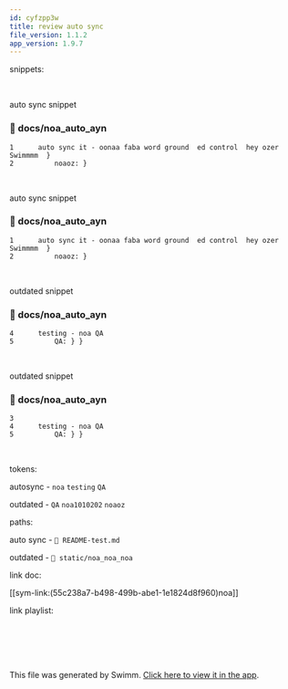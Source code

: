 ```yaml
---
id: cyfzpp3w
title: review auto sync
file_version: 1.1.2
app_version: 1.9.7
---
```


snippets:

<br/>

auto sync snippet
<!-- NOTE-swimm-snippet: the lines below link your snippet to Swimm -->
### 📄 docs/noa_auto_ayn
```
1      auto sync it - oonaa faba word ground  ed control  hey ozer Swimmmm  }
2          noaoz: }
```

<br/>

auto sync snippet
<!-- NOTE-swimm-snippet: the lines below link your snippet to Swimm -->
### 📄 docs/noa_auto_ayn
```
1      auto sync it - oonaa faba word ground  ed control  hey ozer Swimmmm  }
2          noaoz: }
```

<br/>

outdated snippet
<!-- NOTE-swimm-snippet: the lines below link your snippet to Swimm -->
### 📄 docs/noa_auto_ayn
```
4      testing - noa QA
5          QA: } }
```

<br/>

outdated snippet
<!-- NOTE-swimm-snippet: the lines below link your snippet to Swimm -->
### 📄 docs/noa_auto_ayn
```
3         
4      testing - noa QA
5          QA: } }
```

<br/>

tokens:

autosync - `noa`<swm-token data-swm-token=":docs/noa_auto_ayn:4:4:4:`testing - noa QA`"/> `testing`<swm-token data-swm-token=":docs/noa_auto_ayn:4:0:0:`testing - noa QA`"/> `QA`<swm-token data-swm-token=":docs/noa_auto_ayn:4:6:6:`testing - noa QA`"/>

outdated - `QA`<swm-token data-swm-token=":docs/noa_auto_ayn:5:1:1:`    QA: } }`"/> `noa1010202`<swm-token data-swm-token=":docs/welcome.md:9:6:6:`int Xx = noa1010202  ozer auto suncabl`"/> `noaoz`<swm-token data-swm-token=":docs/noa_auto_ayn:2:1:1:`    noaoz: }`"/>

paths:

auto sync - `📄 README-test.md`

outdated - `📄 static/noa_noa_noa`

link doc:

[[sym-link:(55c238a7-b498-499b-abe1-1e1824d8f960)noa]]

link playlist:

<br/>

<br/>

<br/>

<br/>

This file was generated by Swimm. [Click here to view it in the app](http://localhost:5000/repos/Z2l0aHViJTNBJTNBTm9hUmVwbyUzQSUzQU5vYW96ZXI=/docs/cyfzpp3w).
